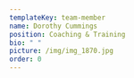 ```yaml
---
templateKey: team-member
name: Dorothy Cummings
position: Coaching & Training
bio: " "
picture: /img/img_1870.jpg
order: 0
---
```


